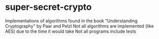# super-secret-crypto
Implementations of algorithms found in the book "Understanding Cryptography" by Paar and Pelzl
Not all algorithms are implemented (like AES) due to the time it would take
Not all programs include tests
